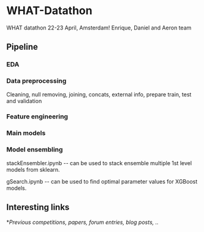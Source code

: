 # WHAT-Datathon
WHAT datathon 22-23 April, Amsterdam! Enrique, Daniel and Aeron team


## Pipeline


### EDA

### Data preprocessing
Cleaning, null removing, joining, concats, external info, prepare train, test and validation

### Feature engineering


### Main models


### Model ensembling

stackEnsembler.ipynb -- can be used to stack ensemble multiple 1st level models from sklearn.

gSearch.ipynb -- can be used to find optimal parameter values for XGBoost models.


## Interesting links
**Previous competitions, papers, forum entries, blog posts, ..*
